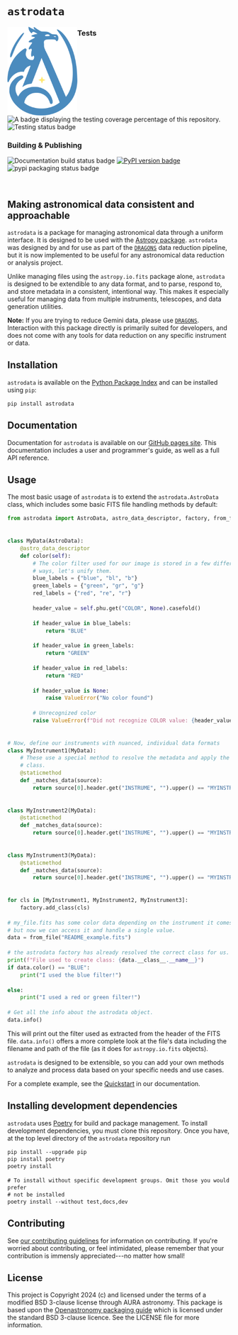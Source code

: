 [DRAGONS link]: https://github.com/GeminiDRSoftware/DRAGONS
[astrodata docs]: https://geminidrsoftware.github.io/astrodata/
[astrodata repo]: https://geminidrsoftware.github.io/astrodata/
[astropy link]: https://astropy.org
[pypi link]: https://pypi.org/project/astrodata

[coverage badge]: https://img.shields.io/endpoint?url=https://gist.githubusercontent.com/teald/d2f3af2a279efc1f6e90d457a3c50e47/raw/covbadge.json
[docs build badge]: https://github.com/GeminiDRSoftware/astrodata/actions/workflows/documentation.yml/badge.svg
[pypi packaging badge]: https://github.com/GeminiDRSoftware/astrodata/actions/workflows/publish_pypi.yml/badge.svg
[pypi package version badge]: https://badge.fury.io/py/astrodata.svg
[test status badge]: https://github.com/GeminiDRSoftware/astrodata/actions/workflows/testing.yml/badge.svg

`astrodata`
=============

<img class="logo" align="left" src="docs/static/logo.svg" height=200
style=". { padding-right: 10; padding-bottom: 10; border: none; } html[data-color-mode=&quot;light&quot;] { filter: brightness(65%) saturate(200%) contrast(200%); } html[data-color-mode=&quot;dark&quot;] { filter: none; }">

### Tests
![A badge displaying the testing coverage percentage of this repository.][coverage badge]
![Testing status badge][test status badge]

### Building & Publishing
![Documentation build status badge][docs build badge]
[![PyPI version badge][pypi package version badge]](https://badge.fury.io/py/astrodata)
![pypi packaging status badge][pypi packaging badge]

<!-- Clearing the logo for the next header -->
<br clear="left">

Making astronomical data consistent and approachable
--------------------------------------------------------------------

`astrodata` is a package for managing astronomical data through a uniform
interface. It is designed to be used with the
[Astropy package][astropy link]. `astrodata` was designed by and
for use as part of the [`DRAGONS`][DRAGONS link] data reduction pipeline, but it is now
implemented to be useful for any astronomical data reduction or analysis
project.

Unlike managing files using the ``astropy.io.fits`` package alone, ``astrodata``
is designed to be extendible to any data format, and to parse, respond to, and
store metadata in a consistent, intentional way. This makes it especially
useful for managing data from multiple instruments, telescopes, and data
generation utilities.

**Note:** If you are trying to reduce Gemini data, please use [`DRAGONS`][DRAGONS link].
Interaction with this package directly is primarily suited for developers, and
does not come with any tools for data reduction on any specific instrument or
data.

Installation
------------

`astrodata` is available on the [Python Package Index][pypi link] and
can be installed using `pip`:

```
pip install astrodata
```

Documentation
-------------

Documentation for ``astrodata`` is available on our [GitHub pages site][astrodata docs]. This documentation includes a
user and programmer's guide, as well as a full API reference.


Usage
-----

The most basic usage of ``astrodata`` is to extend the ``astrodata.AstroData``
class, which includes some basic FITS file handling methods by default:

```python
from astrodata import AstroData, astro_data_descriptor, factory, from_file


class MyData(AstroData):
    @astro_data_descriptor
    def color(self):
        # The color filter used for our image is stored in a few different
        # ways, let's unify them.
        blue_labels = {"blue", "bl", "b"}
        green_labels = {"green", "gr", "g"}
        red_labels = {"red", "re", "r"}

        header_value = self.phu.get("COLOR", None).casefold()

        if header_value in blue_labels:
            return "BLUE"

        if header_value in green_labels:
            return "GREEN"

        if header_value in red_labels:
            return "RED"

        if header_value is None:
            raise ValueError("No color found")

        # Unrecognized color
        raise ValueError(f"Did not recognize COLOR value: {header_value}")


# Now, define our instruments with nuanced, individual data formats
class MyInstrument1(MyData):
    # These use a special method to resolve the metadata and apply the correct
    # class.
    @staticmethod
    def _matches_data(source):
        return source[0].header.get("INSTRUME", "").upper() == "MYINSTRUMENT1"


class MyInstrument2(MyData):
    @staticmethod
    def _matches_data(source):
        return source[0].header.get("INSTRUME", "").upper() == "MYINSTRUMENT2"


class MyInstrument3(MyData):
    @staticmethod
    def _matches_data(source):
        return source[0].header.get("INSTRUME", "").upper() == "MYINSTRUMENT3"


for cls in [MyInstrument1, MyInstrument2, MyInstrument3]:
    factory.add_class(cls)

# my_file.fits has some color data depending on the instrument it comes from,
# but now we can access it and handle a single value.
data = from_file("README_example.fits")

# the astrodata factory has already resolved the correct class for us.
print(f"File used to create class: {data.__class__.__name__}")
if data.color() == "BLUE":
    print("I used the blue filter!")

else:
    print("I used a red or green filter!")

# Get all the info about the astrodata object.
data.info()

```

This will print out the filter used as extracted from the header of the FITS
file. `data.info()` offers a more complete look at the file's data including
the filename and path of the file (as it does for `astropy.io.fits` objects).

`astrodata` is designed to be extensible, so you can add your own methods to
analyze and process data based on your specific needs and use cases.

For a complete example, see the
[Quickstart](https://geminidrsoftware.github.io/astrodata/quickstart.html) in
our documentation.

Installing development dependencies
-----------------------------------

``astrodata`` uses [Poetry](https://github.com/python-poetry/poetry) for build
and package management. To install development dependencies, you must clone
this repository. Once you have, at the top level directory of the `astrodata`
repository run

```
pip install --upgrade pip
pip install poetry
poetry install

# To install without specific development groups. Omit those you would prefer
# not be installed
poetry install --without test,docs,dev
```

Contributing
------------

See [our contributing guidelines](CONTRIBUTING.md) for information on
contributing. If you're worried about contributing, or feel intimidated, please
remember that your contribution is immensly appreciated---no matter how small!

License
-------

This project is Copyright 2024 (c)  and licensed under the terms of a modified
BSD 3-clause license through AURA astronomy. This package is based upon the
[Openastronomy packaging
guide](https://github.com/OpenAstronomy/packaging-guide) which is licensed
under the standard BSD 3-clause licence. See the LICENSE file for more
information.
